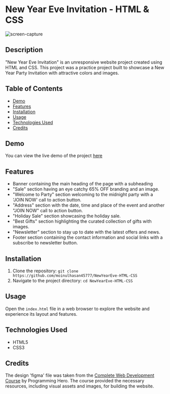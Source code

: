 # New Year Eve Invitation - HTML & CSS
![screen-capture](https://github.com/user-attachments/assets/0334d821-ceaa-48f0-bf19-67d9c5de0d6c)

## Description
"New Year Eve Invitation" is an unresponsive website project created using HTML and CSS. This project was a practice project built to showcase a New Year Party Invitation with attractive colors and images. 

## Table of Contents
- [Demo](#demo)
- [Features](#features)
- [Installation](#installation)
- [Usage](#usage)
- [Technologies Used](#technologies-used)
- [Credits](#credits)

## Demo
You can view the live demo of the project [here](https://moinulhasan45777.github.io/NewYearEve-HTML-CSS/)

## Features
- Banner containing the main heading of the page with a subheading
- "Sale" section having an eye catchy 65% OFF branding and an image.
- "Welcome to Party" section welcoming to the midnight party with a 'JOIN NOW' call to action button.
- "Address" section with the date, time and place of the event and another "JOIN NOW" call to action button.
- "Holiday Sale" section showcasing the holiday sale.
- "Best Gifts" section highlighting the curated collection of gifts with images.
- "Newsletter" section to stay up to date with the latest offers and news.
- Footer section containing the contact information and social links with a subscribe to newsletter button.

## Installation
1. Clone the repository: `git clone https://github.com/moinulhasan45777/NewYearEve-HTML-CSS`
2. Navigate to the project directory: `cd NewYearEve-HTML-CSS`

## Usage
Open the `index.html` file in a web browser to explore the website and experience its layout and features.

## Technologies Used
- HTML5
- CSS3
  
## Credits
The design 'figma' file was taken from the [Complete Web Development Course](https://web.programming-hero.com/course-details) by Programming Hero. The course provided the necessary resources, including visual assets and images, for building the website.
